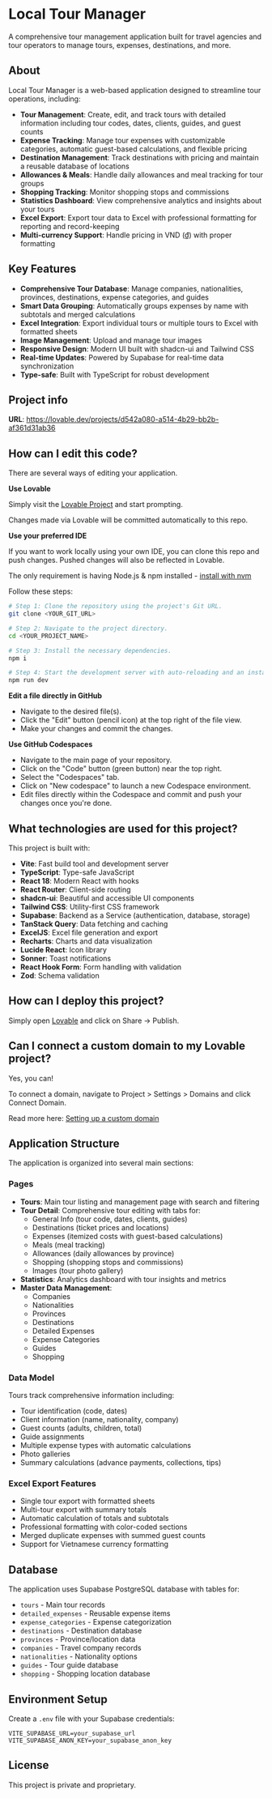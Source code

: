 # Local Tour Manager

A comprehensive tour management application built for travel agencies and tour operators to manage tours, expenses, destinations, and more.

## About

Local Tour Manager is a web-based application designed to streamline tour operations, including:

- **Tour Management**: Create, edit, and track tours with detailed information including tour codes, dates, clients, guides, and guest counts
- **Expense Tracking**: Manage tour expenses with customizable categories, automatic guest-based calculations, and flexible pricing
- **Destination Management**: Track destinations with pricing and maintain a reusable database of locations
- **Allowances & Meals**: Handle daily allowances and meal tracking for tour groups
- **Shopping Tracking**: Monitor shopping stops and commissions
- **Statistics Dashboard**: View comprehensive analytics and insights about your tours
- **Excel Export**: Export tour data to Excel with professional formatting for reporting and record-keeping
- **Multi-currency Support**: Handle pricing in VND (₫) with proper formatting

## Key Features

- **Comprehensive Tour Database**: Manage companies, nationalities, provinces, destinations, expense categories, and guides
- **Smart Data Grouping**: Automatically groups expenses by name with subtotals and merged calculations
- **Excel Integration**: Export individual tours or multiple tours to Excel with formatted sheets
- **Image Management**: Upload and manage tour images
- **Responsive Design**: Modern UI built with shadcn-ui and Tailwind CSS
- **Real-time Updates**: Powered by Supabase for real-time data synchronization
- **Type-safe**: Built with TypeScript for robust development

## Project info

**URL**: https://lovable.dev/projects/d542a080-a514-4b29-bb2b-af361d31ab36

## How can I edit this code?

There are several ways of editing your application.

**Use Lovable**

Simply visit the [Lovable Project](https://lovable.dev/projects/d542a080-a514-4b29-bb2b-af361d31ab36) and start prompting.

Changes made via Lovable will be committed automatically to this repo.

**Use your preferred IDE**

If you want to work locally using your own IDE, you can clone this repo and push changes. Pushed changes will also be reflected in Lovable.

The only requirement is having Node.js & npm installed - [install with nvm](https://github.com/nvm-sh/nvm#installing-and-updating)

Follow these steps:

```sh
# Step 1: Clone the repository using the project's Git URL.
git clone <YOUR_GIT_URL>

# Step 2: Navigate to the project directory.
cd <YOUR_PROJECT_NAME>

# Step 3: Install the necessary dependencies.
npm i

# Step 4: Start the development server with auto-reloading and an instant preview.
npm run dev
```

**Edit a file directly in GitHub**

- Navigate to the desired file(s).
- Click the "Edit" button (pencil icon) at the top right of the file view.
- Make your changes and commit the changes.

**Use GitHub Codespaces**

- Navigate to the main page of your repository.
- Click on the "Code" button (green button) near the top right.
- Select the "Codespaces" tab.
- Click on "New codespace" to launch a new Codespace environment.
- Edit files directly within the Codespace and commit and push your changes once you're done.

## What technologies are used for this project?

This project is built with:

- **Vite**: Fast build tool and development server
- **TypeScript**: Type-safe JavaScript
- **React 18**: Modern React with hooks
- **React Router**: Client-side routing
- **shadcn-ui**: Beautiful and accessible UI components
- **Tailwind CSS**: Utility-first CSS framework
- **Supabase**: Backend as a Service (authentication, database, storage)
- **TanStack Query**: Data fetching and caching
- **ExcelJS**: Excel file generation and export
- **Recharts**: Charts and data visualization
- **Lucide React**: Icon library
- **Sonner**: Toast notifications
- **React Hook Form**: Form handling with validation
- **Zod**: Schema validation

## How can I deploy this project?

Simply open [Lovable](https://lovable.dev/projects/d542a080-a514-4b29-bb2b-af361d31ab36) and click on Share -> Publish.

## Can I connect a custom domain to my Lovable project?

Yes, you can!

To connect a domain, navigate to Project > Settings > Domains and click Connect Domain.

Read more here: [Setting up a custom domain](https://docs.lovable.dev/features/custom-domain#custom-domain)

## Application Structure

The application is organized into several main sections:

### Pages
- **Tours**: Main tour listing and management page with search and filtering
- **Tour Detail**: Comprehensive tour editing with tabs for:
  - General Info (tour code, dates, clients, guides)
  - Destinations (ticket prices and locations)
  - Expenses (itemized costs with guest-based calculations)
  - Meals (meal tracking)
  - Allowances (daily allowances by province)
  - Shopping (shopping stops and commissions)
  - Images (tour photo gallery)
- **Statistics**: Analytics dashboard with tour insights and metrics
- **Master Data Management**:
  - Companies
  - Nationalities
  - Provinces
  - Destinations
  - Detailed Expenses
  - Expense Categories
  - Guides
  - Shopping

### Data Model
Tours track comprehensive information including:
- Tour identification (code, dates)
- Client information (name, nationality, company)
- Guest counts (adults, children, total)
- Guide assignments
- Multiple expense types with automatic calculations
- Photo galleries
- Summary calculations (advance payments, collections, tips)

### Excel Export Features
- Single tour export with formatted sheets
- Multi-tour export with summary totals
- Automatic calculation of totals and subtotals
- Professional formatting with color-coded sections
- Merged duplicate expenses with summed guest counts
- Support for Vietnamese currency formatting

## Database

The application uses Supabase PostgreSQL database with tables for:
- `tours` - Main tour records
- `detailed_expenses` - Reusable expense items
- `expense_categories` - Expense categorization
- `destinations` - Destination database
- `provinces` - Province/location data
- `companies` - Travel company records
- `nationalities` - Nationality options
- `guides` - Tour guide database
- `shopping` - Shopping location database

## Environment Setup

Create a `.env` file with your Supabase credentials:

```
VITE_SUPABASE_URL=your_supabase_url
VITE_SUPABASE_ANON_KEY=your_supabase_anon_key
```

## License

This project is private and proprietary.
